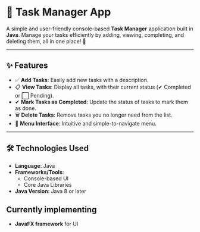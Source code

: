 # 📝 **Task Manager App**

A simple and user-friendly console-based **Task Manager** application built in **Java**. Manage your tasks efficiently by adding, viewing, completing, and deleting them, all in one place! 🚀

---

## ✨ **Features**

- ✅ **Add Tasks**: Easily add new tasks with a description.
- 📋 **View Tasks**: Display all tasks, with their current status (✔ Completed or ⬜ Pending).
- ✔ **Mark Tasks as Completed**: Update the status of tasks to mark them as done.
- 🗑 **Delete Tasks**: Remove tasks you no longer need from the list.
- 🔄 **Menu Interface**: Intuitive and simple-to-navigate menu.

---

## 🛠 **Technologies Used**

- **Language**: Java
- **Frameworks/Tools**: 
  - Console-based UI
  - Core Java Libraries
- **Java Version**: Java 8 or later

## **Currently implementing**
- **JavaFX framework** for UI
